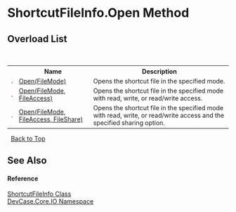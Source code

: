# ShortcutFileInfo.Open Method 
 


## Overload List
&nbsp;<table><tr><th></th><th>Name</th><th>Description</th></tr><tr><td>![Public method](media/pubmethod.gif "Public method")</td><td><a href="M_DevCase_Core_IO_ShortcutFileInfo_Open">Open(FileMode)</a></td><td>
Opens the shortcut file in the specified mode.</td></tr><tr><td>![Public method](media/pubmethod.gif "Public method")</td><td><a href="M_DevCase_Core_IO_ShortcutFileInfo_Open_1">Open(FileMode, FileAccess)</a></td><td>
Opens the shortcut file in the specified mode with read, write, or read/write access.</td></tr><tr><td>![Public method](media/pubmethod.gif "Public method")</td><td><a href="M_DevCase_Core_IO_ShortcutFileInfo_Open_2">Open(FileMode, FileAccess, FileShare)</a></td><td>
Opens the shortcut file in the specified mode with read, write, or read/write access and the specified sharing option.</td></tr></table>&nbsp;
<a href="#shortcutfileinfo.open-method">Back to Top</a>

## See Also


#### Reference
<a href="T_DevCase_Core_IO_ShortcutFileInfo">ShortcutFileInfo Class</a><br /><a href="N_DevCase_Core_IO">DevCase.Core.IO Namespace</a><br />